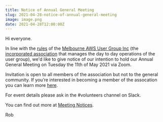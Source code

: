 ```yaml
---
title: Notice of Annual General Meeting
slug: 2021-04-28-notice-of-annual-general-meeting
image: image.png
date: 2021-04-28T12:00:00Z
---
```


Hi everyone.

In line with the [rules](/association/rules/) of the [Melbourne AWS User Group Inc](/association/) (the [incorporated association](https://www.consumer.vic.gov.au/clubs-and-fundraising/incorporated-associations) that manages the day to day operations of the user group), we'd like to give notice of our intention to hold our Annual General Meeting on Tuesday the 11th of May 2021 via Zoom.

Invitation is open to all members of the association but not to the general community. If you’re interested in becoming a member of the assocation you can learn more [here](/association/members#becoming-a-member).

For event details please ask in the #volunteers channel on Slack.

You can find out more at [Meeting Notices](/association/notices).

Rob
